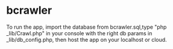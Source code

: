 # bcrawler
To run the app, import the database from bcrawler.sql,type "php _lib/Crawl.php" in your console with the right db params in _lib/db_config.php, then host the app on your localhost or cloud.
